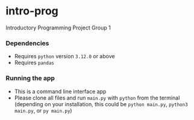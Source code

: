 # intro-prog
Introductory Programming Project Group 1

### Dependencies
- Requires `python` version `3.12.0` or above
- Requires `pandas`

### Running the app
- This is a command line interface app
- Please clone all files and run `main.py` with `python` from the terminal (depending on your installation, this could be `python main.py`, `python3 main.py`, or `py main.py`)
